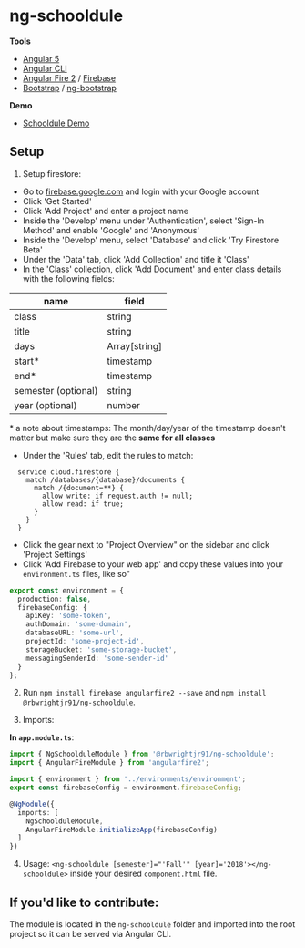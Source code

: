 # ng-schooldule

**Tools**

* [Angular 5](https://www.angular.io/)
* [Angular CLI](https://cli.angular.io/)
* [Angular Fire 2](https://github.com/angular/angularfire2/) / [Firebase](firebase.google.com)
* [Bootstrap](https://www.getbootstrap.com/) / [ng-bootstrap](https://ng-bootstrap.github.io/)

**Demo**

* [Schooldule Demo](https://github.com/rbwrightjr91/schooldule-demo)

## Setup

1. Setup firestore:

  * Go to [firebase.google.com](firebase.google.com) and login with your Google account
  * Click 'Get Started'
  * Click 'Add Project' and enter a project name
  * Inside the 'Develop' menu under 'Authentication', select 'Sign-In Method' and enable 'Google' and 'Anonymous'
  * Inside the 'Develop' menu, select 'Database' and click 'Try Firestore Beta'
  * Under the 'Data' tab, click 'Add Collection' and title it 'Class'
  * In the 'Class' collection, click 'Add Document' and enter class details with the following fields:
              
| name                | field         |
|---------------------|---------------|
| class               | string        |
| title               | string        |
| days                | Array[string] |
| start*              | timestamp     |
| end*                | timestamp     |
| semester (optional) | string        |
| year (optional)     | number        |

\* a note about timestamps: The month/day/year of the timestamp doesn't matter
                            but make sure they are the **same for all classes**

    
  * Under the 'Rules' tab, edit the rules to match:

```
  service cloud.firestore {
    match /databases/{database}/documents {
      match /{document=**} {
        allow write: if request.auth != null;
        allow read: if true;
      }
    }
  }
```

  * Click the gear next to "Project Overview" on the sidebar and click 'Project Settings'
  * Click 'Add Firebase to your web app' and copy these values into your `environment.ts` files, like so"

```Typescript
export const environment = {
  production: false,
  firebaseConfig: {
    apiKey: 'some-token',
    authDomain: 'some-domain',
    databaseURL: 'some-url',
    projectId: 'some-project-id',
    storageBucket: 'some-storage-bucket',
    messagingSenderId: 'some-sender-id'
  }
};
```


2. Run `npm install firebase angularfire2 --save` and `npm install @rbwrightjr91/ng-schooldule`.

3. Imports:

**In `app.module.ts`**:

  ```Typescript
  import { NgSchoolduleModule } from '@rbwrightjr91/ng-schooldule';
  import { AngularFireModule } from 'angularfire2';

  import { environment } from '../environments/environment';
  export const firebaseConfig = environment.firebaseConfig; 

  @NgModule({
    imports: [
      NgSchoolduleModule,
      AngularFireModule.initializeApp(firebaseConfig)
    ]
  })

  ```

4. Usage: `<ng-schooldule [semester]="'Fall'" [year]='2018'></ng-schooldule>` inside your desired `component.html` file.



## If you'd like to contribute:

The module is located in the `ng-schooldule` folder and imported into the root project so it can be served via Angular CLI.


